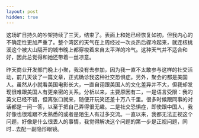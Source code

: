 ```yaml
---
layout: post
hidden: true
---
```

这场旷日持久的吵架持续了三天，结束了。表面上和她已经恢复如初，但我内心的不确定性更加严重了。整个湾区的天气在上周经过一次炎热后骤冷起来，就连核桃溪这个被大山隔开的城市晚上都穿梭着来自太平洋的冷气。这种天气并不适合和好，因此总觉得和她还带着一丝凉意。

昨天商业开发部门晚上小聚，我没有去参加，因为我一直不太敢参与这样的社交活动，前几天读了一篇文章，正式确诊我这种社交恐惧症。另外，聚会的都是美国人。虽然从小就看美国电影长大，一直自诩跟美国人的文化差异并不大，但我却发现很难跟美国人有更亲密的关系。分析以来，主要原因有二，一是语言受限：我的英文已经不错，但离张口就来，随便开玩笑还差十万八千里。很多时候跟同事的对话都是一问一答，以至于把自己弄得很无趣。二是社交恐惧症，即使跟中国人，我好像也很难跟不太熟悉的或者是陌生人有过多交流。一直以来，我都无法正视这个问题，好像是什么很丢人的事情，我觉得解决这个问题的第一步是正视问题，同时...去配一副隐形眼镜。